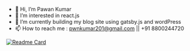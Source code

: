 - 👋 Hi, I’m Pawan Kumar
- 👀 I’m interested in react.js
- 🌱 I’m currently building my blog site using gatsby.js and wordPress
- 📫 How to reach me : pwnkumar201@gmail.com || +91 8800244720

[![Readme Card](https://github-readme-stats.vercel.app/api/pin/?username=anuraghazra&repo=github-readme-stats)](https://github.com/creador-dev/github-readme-stats)

<!---
creador-dev/creador-dev is a ✨ special ✨ repository because its `README.md` (this file) appears on your GitHub profile.
You can click the Preview link to take a look at your changes.
--->
